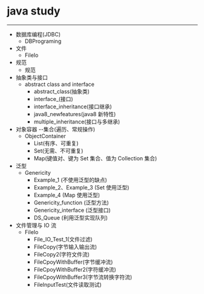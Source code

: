 # java study

---

- 数据库编程(JDBC)
  - DBPrograming
- 文件
  - FileIo
- 规范
  - 规范
- 抽象类与接口
  - abstract class and interface
    - abstract_class(抽象类)
    - interface\_(接口)
    - interface_inheritance(接口继承)
    - java8_newfeatures(java8 新特性)
    - multiple_inheritance(接口与多继承)
- 对象容器 --集合(遍历、常规操作)
  - ObjectContainer
    - List(有序、可重复)
    - Set(无需、不可重复)
    - Map(键值对、键为 Set 集合、值为 Collection 集合)
- 泛型
  - Genericity
    - Example_1 (不使用泛型的缺点)
    - Example_2、Example_3 (Set 使用泛型)
    - Example_4 (Map 使用泛型)
    - Genericity_function (泛型方法)
    - Genericity_interface (泛型接口)
    - DS_Queue (利用泛型实现队列)
- 文件管理与 IO 流
  - FileIo
    - File_IO_Test_1(文件过滤)
    - FileCopy(字节输入输出流)
    - FileCopy2(字符文件流)
    - FileCpoyWithBuffer(字节缓冲流)
    - FileCpoyWithBuffer2(字符缓冲流)
    - FileCpoyWithBuffer3(字节流转换字符流)
    - FileInputTest(文件读取测试)
